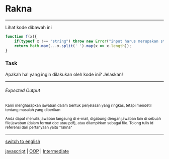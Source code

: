 # Rakna

---

Lihat kode dibawah ini
```js
function f(x){
    if(typeof x !== "string") throw new Error("input harus merupakan string");
    return Math.max(...x.split(' ').map(x => x.length));
}
```

### Task

Apakah hal yang ingin dilakukan oleh kode ini? Jelaskan!

---

###### Expected Output

<p><sub>Kami mengharapkan jawaban dalam bentuk penjelasan yang ringkas, tetapi mendetil tentang masalah yang diberikan</sub></p>
<p><sub>Anda dapat menulis jawaban langsung di e-mail, digabung dengan jawaban lain di sebuah file jawaban (dalam format doc atau pdf), atau dilampirkan sebagai file. Tolong tulis id referensi dari pertanyaan yaitu "rakna"</sub></p>



---

[switch to english](../en/rakna.md)

[javascript](tags/javascript.md) 
| [OOP](tags/OOP.md) 
| [Intermediate](tags/Intermediate.md) 

